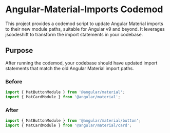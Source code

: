 # Angular-Material-Imports Codemod
This project provides a codemod script to update Angular Material imports to their new module paths, suitable for Angular v9 and beyond. It leverages jscodeshift to transform the import statements in your codebase.

## Purpose
After running the codemod, your codebase should have updated import statements that match the old Angular Material import paths.

### Before

```ts
import { MatButtonModule } from '@angular/material';
import { MatCardModule } from '@angular/material';
```

### After

```ts
import { MatButtonModule } from '@angular/material/button';
import { MatCardModule } from '@angular/material/card';
```